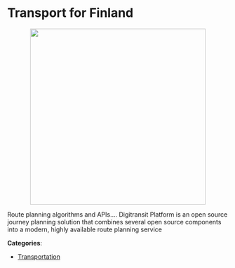 # Transport for Finland
<p align="center">
    <img width="400" src="https://raw.githubusercontent.com/apis-list/apis-list/apis/transport-for-finland/logo_256x256.png" />
</p>

Route planning algorithms and APIs…. Digitransit Platform is an open source journey planning solution that combines several open source components into a
modern, highly available route planning service



**Categories**:

- [Transportation](https://github.com/apis-list/apis-list#transportation)



